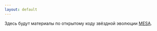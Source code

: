 ```yaml
---
layout: default
---
```


Здесь будут материалы по открытому коду звёздной эволюции [MESA](http://mesa.sourceforge.net/).


<!-- Hello, my name is Micah Cowell. I am a self proclaimed web developer who likes the internet, hip hop, and fancy yo-yos.

# What do you do?
I make website and stuff. All the code I write is on my [Github](https://github.com/getmicah).

# Who are your favorite artsits?
Currently I'm listening to a lot of Anderson Paak and Common.

# What programming languages do you use?
When making websites I like using Javascript and Sass but I also like Python and bash for making linux scripts.
-->
